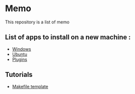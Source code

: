 # Memo

This repository is a list of memo

## List of apps to install on a new machine : 
- [Windows](https://github.com/leger50/memo/blob/master/OS/windows.md)
- [Ubuntu](https://github.com/leger50/memo/blob/master/OS/ubuntu.md)
- [Plugins](https://github.com/leger50/memo/tree/master/Plugins)

## Tutorials
- [Makefile template](https://github.com/leger50/memo/blob/master/Tutorials/makefile.md)
